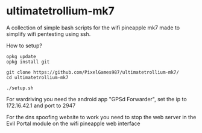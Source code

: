 # ultimatetrollium-mk7
A collection of simple bash scripts for the wifi pineapple mk7 made to simplify wifi pentesting using ssh.

How to setup?
```
opkg update
opkg install git

git clone https://github.com/PixelGames987/ultimatetrollium-mk7/
cd ultimatetrollium-mk7

./setup.sh
```

For wardriving you need the android app "GPSd Forwarder", set the ip to 172.16.42.1 and port to 2947

For the dns spoofing website to work you need to stop the web server in the Evil Portal module on the wifi pineapple web interface
